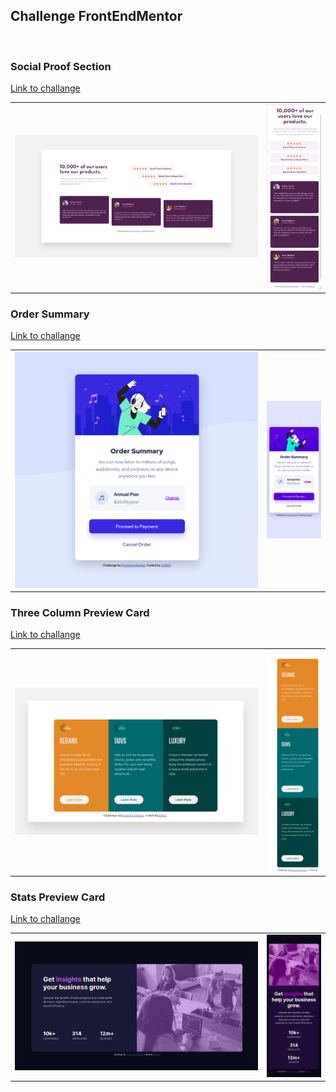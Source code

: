 ## Challenge FrontEndMentor
<br>

### Social Proof Section
[Link to challange](https://www.frontendmentor.io/solutions/social-proof-section-challenge-using-html-css-css-flexbox-ilfxB93EA)

<table>
  <tr>
    <td style ="width: 80%;" ><img src="https://github.com/VoltG3/HTML_frontendmentor/blob/master/social_proof_section/desktop.png" alt="img"></td>
    <td style ="width: 20%;"><img src="https://github.com/VoltG3/HTML_frontendmentor/blob/master/social_proof_section/mobile.png" alt="img"></td>
  <tr>
 </table>

### Order Summary
[Link to challange](https://www.frontendmentor.io/solutions/ordersummarycomponent-xiPcjVBpW)

<table>
  <tr>
    <td style ="width: 80%;" ><img src="https://github.com/VoltG3/HTML_frontendmentor/blob/master/order_summary/desktop.png" alt="img"></td>
    <td style ="width: 20%;"><img src="https://github.com/VoltG3/HTML_frontendmentor/blob/master/order_summary/mobile.png" alt="img"></td>
  <tr>
 </table>

### Three Column Preview Card
[Link to challange](https://www.frontendmentor.io/solutions/3column-preview-card-solution-lkcEvXod8)

<table>
  <tr>
    <td style ="width: 80%;"><img src="https://github.com/VoltG3/HTML_frontendmentor/blob/master/three_column_preview_card/desktop.png" alt="img"></td>
    <td style ="width: 20%;"><img src="https://github.com/VoltG3/HTML_frontendmentor/blob/master/three_column_preview_card/mobile.png" alt="img"></td>
  <tr>
 </table>

### Stats Preview Card
[Link to challange](https://www.frontendmentor.io/solutions/second-attempt-in-this-project-PcNHYaO7h)

<table>
  <tr>
    <td style ="width: 80%;"><img src="https://github.com/VoltG3/HTML_frontendmentor/blob/master/stats_preview_card/desktop.png" alt="img"></td>
    <td style ="width: 20%;"><img src="https://github.com/VoltG3/HTML_frontendmentor/blob/master/stats_preview_card/mobile.png" alt="img"></td>
  <tr>
 </table>
 

 

 
